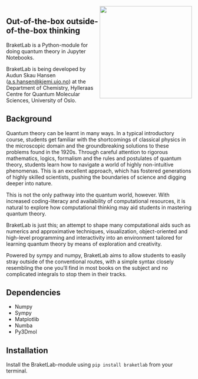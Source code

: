 <img src="https://raw.githubusercontent.com/audunsh/braketlab/master/graphics/braketlab_logo.png" width = 250pxi align=right>

## Out-of-the-box outside-of-the-box thinking

BraketLab is a Python-module for doing quantum theory in Jupyter Notebooks.

BraketLab is being developed by Audun Skau Hansen (a.s.hansen@kjemi.uio.no) at the Department of Chemistry, Hylleraas Centre for Quantum Molecular Sciences, University of Oslo.

## Background

Quantum theory can be learnt in many ways. In a typical introductory course, students get familiar with the shortcomings of classical physics in the microscopic domain and the groundbreaking solutions to these problems found in the 1920s. Through careful attention to rigorous mathematics, logics, formalism and the rules and postulates of quantum theory, students learn how to navigate a world of highly non-intuitive phenomenas. This is an excellent approach, which has fostered generations of highly skilled scientists, pushing the boundaries of science and digging deeper into nature. 

This is not the only pathway into the quantum world, however. With increased coding-literacy and availability of computational resources, it is natural to explore how computational thinking may aid students in mastering quantum theory.

BraketLab is just this; an attempt to shape many computational aids such as numerics and approximative techniques, visualization, object-oriented and high-level programming and interactivity into an environment tailored for learning quantum theory by means of exploration and creativity. 

Powered by sympy and numpy, BraketLab aims to allow students to easily stray outside of the conventional routes, with a simple syntax closely resembling the one you’ll find in most books on the subject and no complicated integrals to stop them in their tracks.

## Dependencies

- Numpy
- Sympy
- Matplotlib
- Numba
- Py3Dmol

## Installation

Install the BraketLab-module using <code>pip install braketlab</code> from your terminal.

